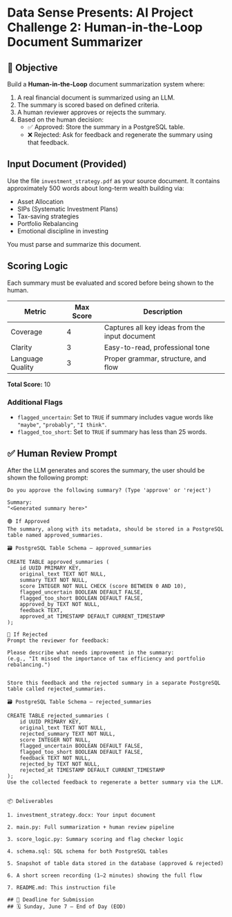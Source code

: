 # Data Sense Presents: AI Project Challenge 2: Human-in-the-Loop Document Summarizer

## 🎯 Objective

Build a **Human-in-the-Loop** document summarization system where:

1. A real financial document is summarized using an LLM.
2. The summary is scored based on defined criteria.
3. A human reviewer approves or rejects the summary.
4. Based on the human decision:
   - ✅ Approved: Store the summary in a PostgreSQL table.
   - ❌ Rejected: Ask for feedback and regenerate the summary using that feedback.


## Input Document (Provided)

Use the file `investment_strategy.pdf` as your source document. It contains approximately 500 words about long-term wealth building via:

- Asset Allocation  
- SIPs (Systematic Investment Plans)  
- Tax-saving strategies  
- Portfolio Rebalancing  
- Emotional discipline in investing

You must parse and summarize this document.


## Scoring Logic

Each summary must be evaluated and scored before being shown to the human.

| Metric           | Max Score | Description |
|------------------|-----------|-------------|
| Coverage         | 4         | Captures all key ideas from the input document |
| Clarity          | 3         | Easy-to-read, professional tone |
| Language Quality | 3         | Proper grammar, structure, and flow |

**Total Score:** 10

### Additional Flags

- `flagged_uncertain`: Set to `TRUE` if summary includes vague words like `"maybe"`, `"probably"`, `"I think"`.
- `flagged_too_short`: Set to `TRUE` if summary has less than 25 words.

## ✅ Human Review Prompt

After the LLM generates and scores the summary, the user should be shown the following prompt:

```text
Do you approve the following summary? (Type 'approve' or 'reject')

Summary:
"<Generated summary here>"

🟢 If Approved
The summary, along with its metadata, should be stored in a PostgreSQL table named approved_summaries.

🗃️ PostgreSQL Table Schema — approved_summaries

CREATE TABLE approved_summaries (
    id UUID PRIMARY KEY,
    original_text TEXT NOT NULL,
    summary TEXT NOT NULL,
    score INTEGER NOT NULL CHECK (score BETWEEN 0 AND 10),
    flagged_uncertain BOOLEAN DEFAULT FALSE,
    flagged_too_short BOOLEAN DEFAULT FALSE,
    approved_by TEXT NOT NULL,
    feedback TEXT,
    approved_at TIMESTAMP DEFAULT CURRENT_TIMESTAMP
);

🔴 If Rejected
Prompt the reviewer for feedback:

Please describe what needs improvement in the summary:
(e.g., "It missed the importance of tax efficiency and portfolio rebalancing.")


Store this feedback and the rejected summary in a separate PostgreSQL table called rejected_summaries.

🗃️ PostgreSQL Table Schema — rejected_summaries

CREATE TABLE rejected_summaries (
    id UUID PRIMARY KEY,
    original_text TEXT NOT NULL,
    rejected_summary TEXT NOT NULL,
    score INTEGER NOT NULL,
    flagged_uncertain BOOLEAN DEFAULT FALSE,
    flagged_too_short BOOLEAN DEFAULT FALSE,
    feedback TEXT NOT NULL,
    rejected_by TEXT NOT NULL,
    rejected_at TIMESTAMP DEFAULT CURRENT_TIMESTAMP
);
Use the collected feedback to regenerate a better summary via the LLM.


📦 Deliverables

1. investment_strategy.docx: Your input document

2. main.py: Full summarization + human review pipeline

3. score_logic.py: Summary scoring and flag checker logic

4. schema.sql: SQL schema for both PostgreSQL tables

5. Snapshot of table data stored in the database (approved & rejected)

6. A short screen recording (1–2 minutes) showing the full flow

7. README.md: This instruction file

## 📅 Deadline for Submission
## 🗓 Sunday, June 7 — End of Day (EOD)




